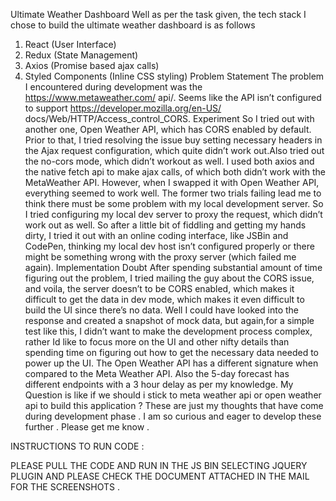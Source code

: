 Ultimate Weather Dashboard
Well as per the task given, the tech stack I chose to build the ultimate weather dashboard is
as follows
1. React (User Interface)
2. Redux (State Management)
3. Axios (Promise based ajax calls)
4. Styled Components (Inline CSS styling)
Problem Statement
The problem I encountered during development was the https://www.metaweather.com/
api/. Seems like the API isn’t configured to support https://developer.mozilla.org/en-US/
docs/Web/HTTP/Access_control_CORS.
Experiment
So I tried out with another one, Open Weather API, which has CORS enabled by default. Prior
to that, I tried resolving the issue buy setting necessary headers in the Ajax request
configuration, which quite didn’t work out.Also tried out the no-cors mode, which didn’t workout as well. I used both axios and the
native fetch api to make ajax calls, of which both didn’t work with the MetaWeather API.
However, when I swapped it with Open Weather API, everything seemed to work well.
The former two trials failing lead me to think there must be some problem with my local
development server. So I tried configuring my local dev server to proxy the request, which
didn’t work out as well.
So after a little bit of fiddling and getting my hands dirty, I tried it out with an online coding
interface, like JSBin and CodePen, thinking my local dev host isn’t configured properly or
there might be something wrong with the proxy server (which failed me again).
Implementation Doubt
After spending substantial amount of time figuring out the problem, I tried mailing the guy
about the CORS issue, and voila, the server doesn’t to be CORS enabled, which makes it
difficult to get the data in dev mode, which makes it even difficult to build the UI since there’s
no data.
Well I could have looked into the response and created a snapshot of mock data, but again,for a simple test like this, I didn’t want to make the development process complex, rather Id
like to focus more on the UI and other nifty details than spending time on figuring out how to
get the necessary data needed to power up the UI.
The Open Weather API has a different signature when compared to the Meta Weather API.
Also the 5-day forecast has different endpoints with a 3 hour delay as per my knowledge.
My Question is like if we should i stick to meta weather api or open weather api to build this
application ?
These are just my thoughts that have come during development phase .
I am so curious and eager to develop these further . Please get me know .


INSTRUCTIONS TO RUN CODE :

PLEASE PULL THE CODE AND RUN IN THE JS BIN SELECTING JQUERY PLUGIN AND PLEASE CHECK THE DOCUMENT ATTACHED IN THE MAIL FOR THE SCREENSHOTS .
